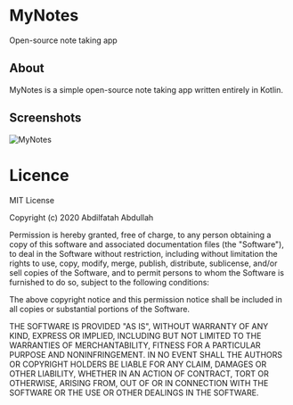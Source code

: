 # MyNotes

Open-source note taking app

## About
MyNotes is a simple open-source note taking app written entirely in Kotlin.

## Screenshots
![MyNotes](https://static.dribbble.com/users/2527772/screenshots/11895325/media/000b814c8d3c0093c50d1c38b8dab681.png)

# Licence
MIT License

Copyright (c) 2020 Abdilfatah Abdullah

Permission is hereby granted, free of charge, to any person obtaining a copy
of this software and associated documentation files (the "Software"), to deal
in the Software without restriction, including without limitation the rights
to use, copy, modify, merge, publish, distribute, sublicense, and/or sell
copies of the Software, and to permit persons to whom the Software is
furnished to do so, subject to the following conditions:

The above copyright notice and this permission notice shall be included in all
copies or substantial portions of the Software.

THE SOFTWARE IS PROVIDED "AS IS", WITHOUT WARRANTY OF ANY KIND, EXPRESS OR
IMPLIED, INCLUDING BUT NOT LIMITED TO THE WARRANTIES OF MERCHANTABILITY,
FITNESS FOR A PARTICULAR PURPOSE AND NONINFRINGEMENT. IN NO EVENT SHALL THE
AUTHORS OR COPYRIGHT HOLDERS BE LIABLE FOR ANY CLAIM, DAMAGES OR OTHER
LIABILITY, WHETHER IN AN ACTION OF CONTRACT, TORT OR OTHERWISE, ARISING FROM,
OUT OF OR IN CONNECTION WITH THE SOFTWARE OR THE USE OR OTHER DEALINGS IN THE
SOFTWARE.

